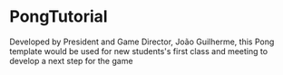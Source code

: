 # PongTutorial
Developed by President and Game Director, João Guilherme, this Pong template would be used for new students's first class and meeting to develop a next step for the game
